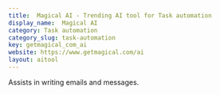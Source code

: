 ```yaml
---
title:  Magical AI - Trending AI tool for Task automation
display_name:  Magical AI
category: Task automation
category_slug: task-automation
key: getmagical_com_ai
website: https://www.getmagical.com/ai
layout: aitool
---
```


Assists in writing emails and messages.
